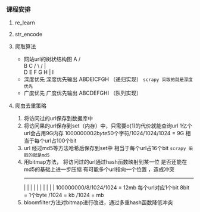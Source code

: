 ### 课程安排

1. re_learn
2. str_encode
3. 爬取算法
	- 	网站url的树状结构图
			 A
		   /   \
		  B      C
		 / \   / | \
		D   E  F G  H
		    |
		    I
    -	深度优先
	 	深度优先输出 ABDEICFGH （递归实现）
	 	`scrapy 采取的就是深度优先`
	-	广度优先
		广度优先输出 ABCDEFGHI （队列实现）

4. 爬虫去重策略
	1. 将访问过的url保存到数据库中
	2. 将访问果的url保存到set（内存）中，只需要o(1)的代价就能查询url
	   1亿个url会占用9G内存 
	   100000000*2byte*50个字符/1024/1024/1024 = 9G
	             相当于每个url占100个bit
	3. url 经过md5等方法哈希后保存到set中
	   相当于每个url占16个bit
	   `scrapy 采取的就是md5`
	4. 用bitmap方法， 将访问过的url通过hash函数映射到某一位
	   是否还能在md5的基础上进一步压缩
	   有可能多个url指向一个位置 ，造成冲突
	   ___________________
	   | | | | | | | | | |
	   100000000/8/1024/1024 = 12mb
	   每个url对应1个bit 8bit = 1个byte /1024 = kb /1024 = mb
	5. bloomfilter方法对bitmap进行改进，通过多重hash函数降低冲突
